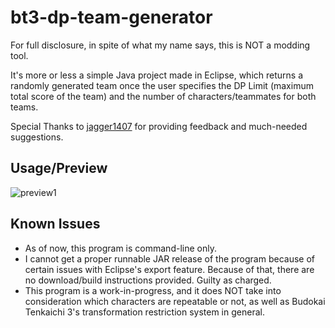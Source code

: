 # bt3-dp-team-generator
For full disclosure, in spite of what my name says, this is NOT a modding tool.

It's more or less a simple Java project made in Eclipse, which returns a randomly generated team once the user specifies the DP Limit (maximum total score of the team) and the number of characters/teammates for both teams.

Special Thanks to [jagger1407](https://github.com/jagger1407) for providing feedback and much-needed suggestions.

## Usage/Preview
![preview1](https://github.com/ViveTheModder/bt3-dp-team-generator/blob/main/img/demo.png)

## Known Issues
* As of now, this program is command-line only.
* I cannot get a proper runnable JAR release of the program because of certain issues with Eclipse's export feature.
  Because of that, there are no download/build instructions provided. Guilty as charged.
* This program is a work-in-progress, and it does NOT take into consideration which characters are repeatable or not, as well as Budokai Tenkaichi 3's transformation restriction system in general.

